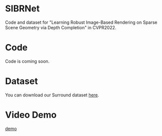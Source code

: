 # SIBRNet
Code and dataset for "Learning Robust Image-Based Rendering on Sparse Scene Geometry via Depth Completion" in CVPR2022.

# Code
Code is coming soon.

# Dataset
You can download our Surround dataset [here](https://drive.google.com/file/d/1h-8t4-iHLa3ujwUgcy7wmmgyXAeEORue/view?usp=sharing).

# Video Demo
[demo](https://www.bilibili.com/video/BV1Lr4y1q7Yt/)

